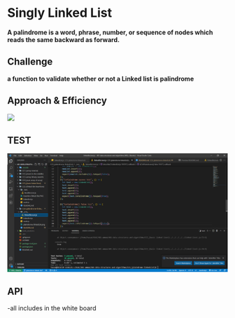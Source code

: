 # Singly Linked List
<!-- Short summary or background information -->
**A palindrome is a word, phrase, number, or sequence of nodes which reads the same backward as forward.**
## Challenge
<!-- Description of the challenge -->
**a function to validate whether or not a Linked list is palindrome**

## Approach & Efficiency
<!-- What approach did you take? Why? What is the Big O space/time for this approach? -->
![](plaindrome-linkedList.png:Zone.Identifier)
## TEST
![](plaindrom-tests-results.PNG)

## API
<!-- Description of each method publicly available to your Linked List -->
-all includes in the white board